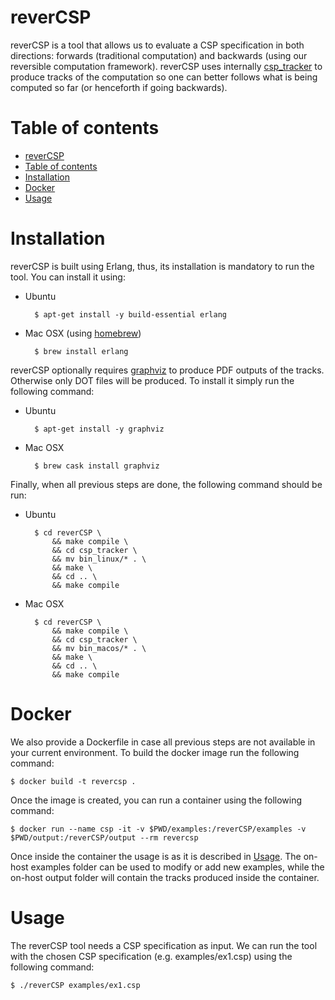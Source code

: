 # reverCSP

reverCSP is a tool that allows us to evaluate a CSP specification in both directions: forwards (traditional computation) and backwards (using our reversible computation framework). reverCSP uses internally [csp_tracker](https://github.com/mistupv/csp_tracker) to produce tracks of the computation so one can better follows what is being computed so far (or henceforth if going backwards). 

Table of contents
=================

  * [reverCSP](#revercsp)
  * [Table of contents](#table-of-contents)
  * [Installation](#installation)
  * [Docker](#docker)
  * [Usage](#usage)

Installation
============

reverCSP is built using Erlang, thus, its installation is mandatory to run the tool. You can install it using:

* Ubuntu

        $ apt-get install -y build-essential erlang
* Mac OSX (using [homebrew](https://brew.sh/index_ca))

        $ brew install erlang

reverCSP optionally requires [graphviz](https://www.graphviz.org/) to produce PDF outputs of the tracks. Otherwise only DOT files will be produced. To install it simply run the following command:

* Ubuntu
        
        $ apt-get install -y graphviz 

* Mac OSX

        $ brew cask install graphviz
        
Finally, when all previous steps are done, the following command should be run:

* Ubuntu

        $ cd reverCSP \
            && make compile \
            && cd csp_tracker \
            && mv bin_linux/* . \
            && make \
            && cd .. \
            && make compile

* Mac OSX

        $ cd reverCSP \
            && make compile \
            && cd csp_tracker \
            && mv bin_macos/* . \
            && make \
            && cd .. \
            && make compile

Docker
======

We also provide a Dockerfile in case all previous steps are not available in your current environment. To build the docker image run the following command: 

    $ docker build -t revercsp .
    
Once the image is created, you can run a container using the following command:

    $ docker run --name csp -it -v $PWD/examples:/reverCSP/examples -v $PWD/output:/reverCSP/output --rm revercsp

Once inside the container the usage is as it is described in [Usage](#usage). The on-host examples folder can be used to modify or add new examples, while the on-host output folder will contain the tracks produced inside the container.

Usage
=====

The reverCSP tool needs a CSP specification as input. We can run the tool with the chosen CSP specification (e.g. examples/ex1.csp) using the following command:

    $ ./reverCSP examples/ex1.csp
